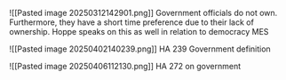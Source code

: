 ![[Pasted image 20250312142901.png]]
Government officials do not own. Furthermore, they have a short time preference due to their lack of ownership. Hoppe speaks on this as well in relation to democracy
MES


![[Pasted image 20250402140239.png]]
HA 239
Government definition


![[Pasted image 20250406112130.png]]
HA 272 on government